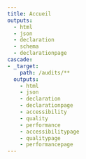```yaml
---
title: Accueil
outputs:
  - html
  - json
  - declaration
  - schema
  - declarationpage
cascade:
- _target:
    path: /audits/**
  outputs:
    - html
    - json
    - declaration
    - declarationpage
    - accessibility
    - quality
    - performance
    - accessibilitypage
    - qualitypage
    - performancepage
---
```

